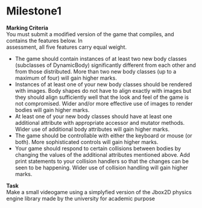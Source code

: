 # Milestone1


<b>Marking Criteria</b><br>
You	must	submit	a	modified	version	of	the	game	that compiles,	and	contains	the	features	below.	In	
assessment,	all	five	features	carry	equal	weight.
<ul>
<li>The	game	should	contain	instances	of	at least	two	new	body	classes	(subclasses	
of DynamicBody) significantly	different	from	each	other	and	from	those	distributed. More	
than	two	new	body	classes	(up	to	a	maximum	of	four)	will	gain	higher	marks.</li>
<li>Instances	of	at	least	one	of	your	new	body	classes	should	be	rendered	with	images.	Body	
shapes	do	not	have	to	align	exactly	with	images	but	they	should	align	sufficiently	well	that	
the	look	and	feel	of	the	game	is	not	compromised. Wider	and/or	more	effective	use	of	
images	to	render	bodies	will	gain	higher	marks.</li>
<li>At	least	one	of	your	new	body	classes	should	have	at	least	one	additional	attribute	with	
appropriate	accessor	and	mutator	methods.		Wider	use	of	additional	body	attributes	will	
gain	higher	marks.</li>
<li>The	game	should	be	controllable	with	either	the	keyboard	or	mouse	(or	both). More	
sophisticated	controls	will	gain	higher	marks.</li>
<li>Your	game	should	respond	to	certain	collisions	between	bodies	by	changing	the	values of	
the	additional	attributes mentioned	above.	Add	print	statements	to	your	collision	handlers	
so	that	the	changes	can	be	seen	to	be	happening. Wider	use	of	collision	handling	will	gain	
higher	marks.</li>
</ul>

<b>Task</b><br>
Make a small videogame using a simplyfied version of the Jbox2D physics engine library made by the university for academic purpose 
